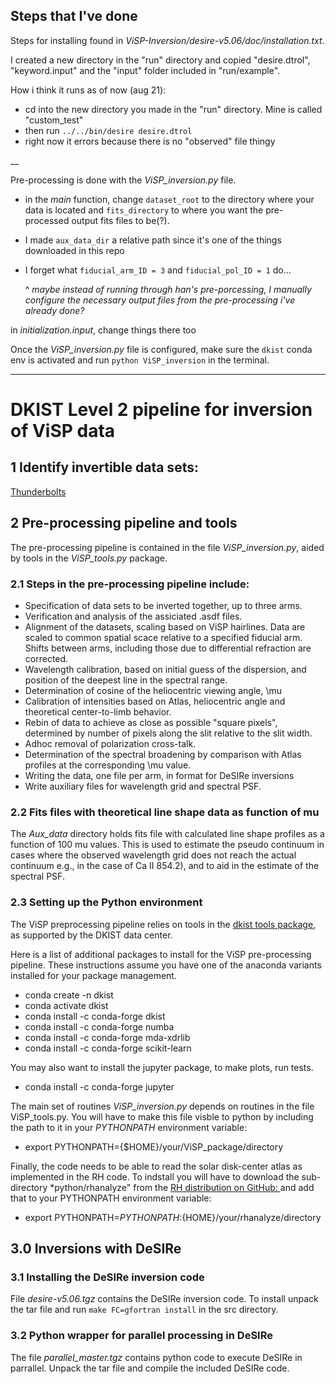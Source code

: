 ## Steps that I've done

Steps for installing found in *ViSP-Inversion/desire-v5.06/doc/installation.txt*.

I created a new directory in the "run" directory and copied "desire.dtrol", "keyword.input" and the "input" folder included in "run/example".

How i think it runs as of now (aug 21):
- cd into the new directory you made in the "run" directory. Mine is called "custom_test"
- then run `../../bin/desire desire.dtrol`
- right now it errors because there is no "observed" file thingy

__

Pre-processing is done with the *ViSP_inversion.py* file.

- in the *main* function, change `dataset_root` to the directory where your data is located and `fits_directory` to where you want the pre-processed output fits files to be(?).
- I made `aux_data_dir` a relative path since it's one of the things downloaded in this repo
- I forget what `fiducial_arm_ID = 3` and `fiducial_pol_ID = 1` do...

  ^ *maybe instead of running through han's pre-porcessing, I manually configure the necessary output files from the pre-processing i've already done?*

in *initialization.input*, change things there too

Once the *ViSP_inversion.py* file is configured, make sure the `dkist` conda env is activated and run `python ViSP_inversion` in the terminal.


---

# DKIST Level 2 pipeline for inversion of ViSP data

## 1 Identify invertible data sets:

[Thunderbolts](https://thunderbolts.dev.dkistdc.nso.edu/proposals)


## 2 Pre-processing pipeline and tools

The pre-processing pipeline is contained in the file *ViSP_inversion.py*,
aided by tools in the *ViSP_tools.py* package.

### 2.1 Steps in the pre-processing pipeline include:

+ Specification of data sets to be inverted together, up to three arms.
+ Verification and analysis of the assiciated .asdf files.
+ Alignment of the datasets, scaling based on ViSP hairlines. Data are
   scaled to common spatial scace relative to a specified fiducial arm.
   Shifts between arms, including those due to differential refraction
   are corrected.
+ Wavelength calibration, based on initial guess of the dispersion,
   and position of the deepest line in the spectral range.
+ Determination of cosine of the heliocentric viewing angle, \mu
+ Calibration of intensities based on Atlas, heliocentric angle and
   theoretical center-to-limb behavior.
+ Rebin of data to achieve as close as possible "square pixels",
   determined by number of pixels along the slit relative to the slit width.
+ Adhoc removal of polarization cross-talk.
+ Determination of the spectral broadening by comparison with Atlas
   profiles at the corresponding \mu value.
+ Writing the data, one file per arm, in format for DeSIRe inversions
+ Write auxiliary files for wavelength grid and spectral PSF.

### 2.2 Fits files with theoretical line shape data as function of mu

The *Aux_data* directory holds fits file with calculated line shape profiles 
as a function of 100 mu values. This is used to estimate the pseudo continuum
in cases where the observed wavelength grid does not reach the actual continuum 
e.g., in the case of Ca II 854.2), and to aid in the estimate of the spectral PSF.

### 2.3 Setting up the Python environment

The ViSP preprocessing pipeline relies on tools in the
[dkist tools package](https://docs.dkist.nso.edu/projects/python-tools/en/latest/installation.html),
as supported by the DKIST data center. 

Here is a list of additional packages to install for the ViSP pre-processing pipeline. These instructions
assume you have one of the anaconda variants installed for your package management.

+ conda create -n dkist
+ conda activate dkist
+ conda install -c conda-forge dkist
+ conda install -c conda-forge numba
+ conda install -c conda-forge mda-xdrlib
+ conda install -c conda-forge scikit-learn

You may also want to install the jupyter package, to make plots, run tests.

+ conda install -c conda-forge jupyter

The main set of routines *ViSP_inversion.py* depends on routines in the file ViSP_tools.py.
You will have to make this file visble to python by including the path to it in your
*PYTHONPATH* environment variable:

+ export PYTHONPATH={$HOME}/your/ViSP_package/directory
  
Finally, the code needs to be able to read the solar disk-center atlas as implemented in the RH code.
To indstall you will have to download the sub-directory *python/rhanalyze" from the [RH distribution
on GitHub: ](https://github.com/han-uitenbroek/RH) and add that to your PYTHONPATH environment variable:

+ export PYTHONPATH=${PYTHONPATH}:${HOME}/your/rhanalyze/directory

## 3.0 Inversions with DeSIRe

### 3.1 Installing the DeSIRe inversion code

File *desire-v5.06.tgz* contains the DeSIRe inversion code. To install unpack the tar file and run `make FC=gfortran install`
in the src directory.

### 3.2 Python wrapper for parallel processing in DeSIRe

The file *parallel_master.tgz* contains python code to execute DeSIRe in parrallel. Unpack the tar file and compile the included DeSIRe code.


